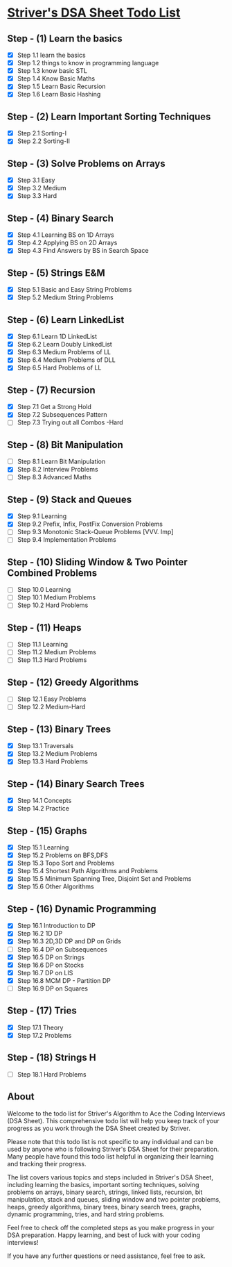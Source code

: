 [Striver's DSA Sheet Todo List](https://takeuforward.org/strivers-a2z-dsa-course/strivers-a2z-dsa-course-sheet-2/)
=============================

Step - (1) Learn the basics
---------------------------

- [x]  Step 1.1 learn the basics
- [x]  Step 1.2 things to know in programming language
- [x]  Step 1.3 know basic STL
- [x]  Step 1.4 Know Basic Maths
- [x]  Step 1.5 Learn Basic Recursion
- [x]  Step 1.6 Learn Basic Hashing

Step - (2) Learn Important Sorting Techniques
---------------------------------------------

- [x]  Step 2.1 Sorting-I
- [x]  Step 2.2 Sorting-II

Step - (3) Solve Problems on Arrays
-----------------------------------

- [x]  Step 3.1 Easy
- [x]  Step 3.2 Medium
- [x]  Step 3.3 Hard

Step - (4) Binary Search
------------------------

- [x]  Step 4.1 Learning BS on 1D Arrays
- [x]  Step 4.2 Applying BS on 2D Arrays
- [x]  Step 4.3 Find Answers by BS in Search Space

Step - (5) Strings E&M
----------------------

- [x]  Step 5.1 Basic and Easy String Problems
- [x]  Step 5.2 Medium String Problems

Step - (6) Learn LinkedList
--------------------------------

- [x]  Step 6.1 Learn 1D LinkedList
- [x]  Step 6.2 Learn Doubly LinkedList
- [x]  Step 6.3 Medium Problems of LL
- [x]  Step 6.4 Medium Problems of DLL
- [x]  Step 6.5 Hard Problems of LL

Step - (7) Recursion
--------------------

- [x]  Step 7.1 Get a Strong Hold
- [x]  Step 7.2 Subsequences Pattern
- [ ]  Step 7.3 Trying out all Combos -Hard

Step - (8) Bit Manipulation
---------------------------

- [ ]  Step 8.1 Learn Bit Manipulation
- [x]  Step 8.2 Interview Problems
- [ ]  Step 8.3 Advanced Maths

Step - (9) Stack and Queues
---------------------------

- [x]  Step 9.1 Learning
- [x]  Step 9.2 Prefix, Infix, PostFix Conversion Problems
- [ ]  Step 9.3 Monotonic Stack-Queue Problems [VVV. Imp]
- [ ]  Step 9.4 Implementation Problems

Step - (10) Sliding Window & Two Pointer Combined Problems
----------------------------------------------------------
- [ ]  Step 10.0 Learning
- [ ]  Step 10.1 Medium Problems
- [ ]  Step 10.2 Hard Problems

Step - (11) Heaps
-----------------

- [ ]  Step 11.1 Learning
- [ ]  Step 11.2 Medium Problems
- [ ]  Step 11.3 Hard Problems

Step - (12) Greedy Algorithms
-----------------------------

- [ ]  Step 12.1 Easy Problems
- [ ]  Step 12.2 Medium-Hard

Step - (13) Binary Trees
-----------------------------

- [x]  Step 13.1 Traversals
- [x]  Step 13.2 Medium Problems
- [x]  Step 13.3 Hard Problems

Step - (14) Binary Search Trees
-------------------------------

- [x]  Step 14.1 Concepts
- [x]  Step 14.2 Practice

Step - (15) Graphs
------------------

- [x]  Step 15.1 Learning
- [x]  Step 15.2 Problems on BFS,DFS
- [x]  Step 15.3 Topo Sort and Problems
- [x]  Step 15.4 Shortest Path Algorithms and Problems
- [x]  Step 15.5 Minimum Spanning Tree, Disjoint Set and Problems
- [x]  Step 15.6 Other Algorithms

Step - (16) Dynamic Programming
-------------------------------

- [x]  Step 16.1 Introduction to DP
- [x]  Step 16.2 1D DP
- [x]  Step 16.3 2D,3D DP and DP on Grids
- [ ]  Step 16.4 DP on Subsequences
- [x]  Step 16.5 DP on Strings
- [x]  Step 16.6 DP on Stocks
- [x]  Step 16.7 DP on LIS
- [x]  Step 16.8 MCM DP - Partition DP
- [ ]  Step 16.9 DP on Squares

Step - (17) Tries
-----------------

- [x]  Step 17.1 Theory
- [x]  Step 17.2 Problems

Step - (18) Strings H
---------------------

- [ ]  Step 18.1 Hard Problems

About
-----

Welcome to the todo list for Striver's Algorithm to Ace the Coding Interviews (DSA Sheet). This comprehensive todo list will help you keep track of your progress as you work through the DSA Sheet created by Striver.

Please note that this todo list is not specific to any individual and can be used by anyone who is following Striver's DSA Sheet for their preparation. Many people have found this todo list helpful in organizing their learning and tracking their progress.

The list covers various topics and steps included in Striver's DSA Sheet, including learning the basics, important sorting techniques, solving problems on arrays, binary search, strings, linked lists, recursion, bit manipulation, stack and queues, sliding window and two pointer problems, heaps, greedy algorithms, binary trees, binary search trees, graphs, dynamic programming, tries, and hard string problems.

Feel free to check off the completed steps as you make progress in your DSA preparation. Happy learning, and best of luck with your coding interviews!

If you have any further questions or need assistance, feel free to ask.
